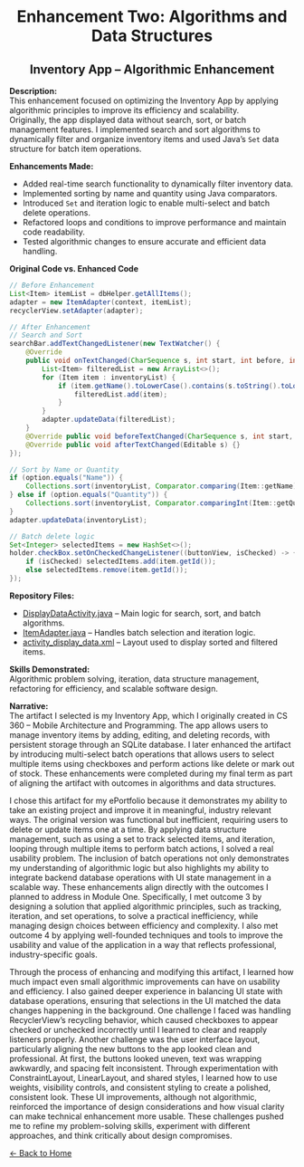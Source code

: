 <link rel="stylesheet" href="assets/css/style.css">

<h1 align="center">Enhancement Two: Algorithms and Data Structures</h1>
<h2 align="center">Inventory App – Algorithmic Enhancement</h2>

**Description:**  
This enhancement focused on optimizing the Inventory App by applying algorithmic principles to improve its 
efficiency and scalability.  
Originally, the app displayed data without search, sort, or batch management features. I implemented search and 
sort algorithms to dynamically filter and organize inventory items and used Java’s `Set` data structure for batch 
item operations.

**Enhancements Made:**  
- Added real-time search functionality to dynamically filter inventory data.  
- Implemented sorting by name and quantity using Java comparators.  
- Introduced `Set` and iteration logic to enable multi-select and batch delete operations.  
- Refactored loops and conditions to improve performance and maintain code readability.  
- Tested algorithmic changes to ensure accurate and efficient data handling.  

**Original Code vs. Enhanced Code**

```java
// Before Enhancement
List<Item> itemList = dbHelper.getAllItems();
adapter = new ItemAdapter(context, itemList);
recyclerView.setAdapter(adapter);

// After Enhancement
// Search and Sort
searchBar.addTextChangedListener(new TextWatcher() {
    @Override
    public void onTextChanged(CharSequence s, int start, int before, int count) {
        List<Item> filteredList = new ArrayList<>();
        for (Item item : inventoryList) {
            if (item.getName().toLowerCase().contains(s.toString().toLowerCase())) {
                filteredList.add(item);
            }
        }
        adapter.updateData(filteredList);
    }
    @Override public void beforeTextChanged(CharSequence s, int start, int count, int after) {}
    @Override public void afterTextChanged(Editable s) {}
});

// Sort by Name or Quantity
if (option.equals("Name")) {
    Collections.sort(inventoryList, Comparator.comparing(Item::getName));
} else if (option.equals("Quantity")) {
    Collections.sort(inventoryList, Comparator.comparingInt(Item::getQuantity));
}
adapter.updateData(inventoryList);

// Batch delete logic
Set<Integer> selectedItems = new HashSet<>();
holder.checkBox.setOnCheckedChangeListener((buttonView, isChecked) -> {
    if (isChecked) selectedItems.add(item.getId());
    else selectedItems.remove(item.getId());
});

```

**Repository Files:**  
- [DisplayDataActivity.java](https://github.com/mollysa/MollysaYim.github.io/blob/main/InventoryApp/app/src/main/java/com/zybooks/inventoryapp/DisplayDataActivity.java) – Main logic for search, sort, and batch algorithms.  
- [ItemAdapter.java](https://github.com/mollysa/MollysaYim.github.io/blob/main/InventoryApp/app/src/main/java/com/zybooks/inventoryapp/ItemAdapter.java) – Handles batch selection and iteration logic.  
- [activity_display_data.xml](https://github.com/mollysa/MollysaYim.github.io/blob/main/InventoryApp/app/src/main/res/layout/activity_display_data.xml) – Layout used to display sorted and filtered items.  


**Skills Demonstrated:**  
Algorithmic problem solving, iteration, data structure management, refactoring for efficiency, and scalable software design.

**Narrative:**  
The artifact I selected is my Inventory App, which I originally created in CS 360 – Mobile Architecture and 
Programming. The app allows users to manage inventory items by adding, editing, and deleting records, with 
persistent storage through an SQLite database. I later enhanced the artifact by introducing multi-select batch 
operations that allows users to select multiple items using checkboxes and perform actions like delete or mark out 
of stock. These enhancements were completed during my final term as part of aligning the artifact with outcomes in 
algorithms and data structures.

I chose this artifact for my ePortfolio because it demonstrates my ability to take an existing project and improve 
it in meaningful, industry relevant ways. The original version was functional but inefficient, requiring users to 
delete or update items one at a time. By applying data structure management, such as using a set to track selected 
items, and iteration, looping through multiple items to perform batch actions, I solved a real usability problem. 
The inclusion of batch operations not only demonstrates my understanding of algorithmic logic but also highlights 
my ability to integrate backend database operations with UI state management in a scalable way.
These enhancements align directly with the outcomes I planned to address in Module One. Specifically, I met outcome 
3 by designing a solution that applied algorithmic principles, such as tracking, iteration, and set operations, to 
solve a practical inefficiency, while managing design choices between efficiency and complexity. I also met outcome 
4 by applying well-founded techniques and tools to improve the usability and value of the application in a way that 
reflects professional, industry-specific goals. 

Through the process of enhancing and modifying this artifact, I learned how much impact even small algorithmic 
improvements can have on usability and efficiency. I also gained deeper experience in balancing UI state with 
database operations, ensuring that selections in the UI matched the data changes happening in the background. One 
challenge I faced was handling RecyclerView’s recycling behavior, which caused checkboxes to appear checked or 
unchecked incorrectly until I learned to clear and reapply listeners properly. Another challenge was the user 
interface layout, particularly aligning the new buttons to the app looked clean and professional. At first, the 
buttons looked uneven, text was wrapping awkwardly, and spacing felt inconsistent. Through experimentation with 
ConstraintLayout, LinearLayout, and shared styles, I learned how to use weights, visibility controls, and 
consistent styling to create a polished, consistent look. These UI improvements, although not algorithmic, 
reinforced the importance of design considerations and how visual clarity can make technical enhancement more 
usable. These challenges pushed me to refine my problem-solving skills, experiment with different approaches, and 
think critically about design compromises.

[← Back to Home](index.md)
